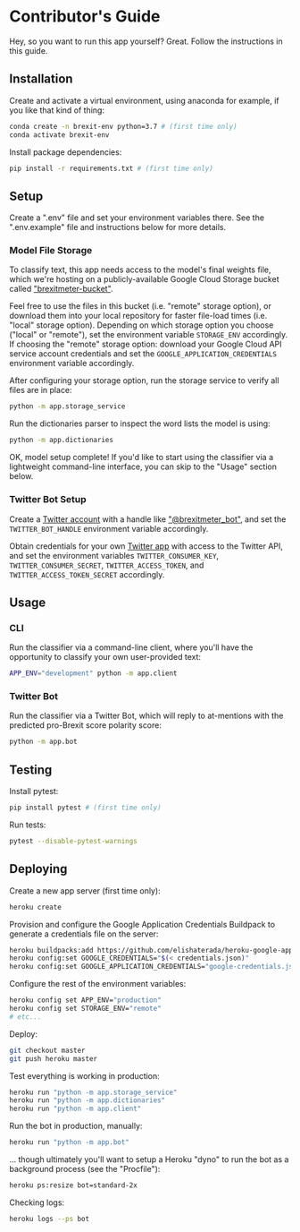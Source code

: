 # Contributor's Guide

Hey, so you want to run this app yourself? Great. Follow the instructions in this guide.

## Installation

Create and activate a virtual environment, using anaconda for example, if you like that kind of thing:

```sh
conda create -n brexit-env python=3.7 # (first time only)
conda activate brexit-env
```

Install package dependencies:

```sh
pip install -r requirements.txt # (first time only)
```

## Setup

Create a ".env" file and set your environment variables there. See the ".env.example" file and instructions below for more details.

### Model File Storage

To classify text, this app needs access to the model's final weights file, which we're hosting on a publicly-available Google Cloud Storage bucket called ["brexitmeter-bucket"](https://console.cloud.google.com/storage/browser/brexitmeter-bucket/).

Feel free to use the files in this bucket (i.e. "remote" storage option), or download them into your local repository for faster file-load times (i.e. "local" storage option). Depending on which storage option you choose ("local" or "remote"), set the environment variable `STORAGE_ENV` accordingly. If choosing the "remote" storage option: download your Google Cloud API service account credentials and set the `GOOGLE_APPLICATION_CREDENTIALS` environment variable accordingly.

After configuring your storage option, run the storage service to verify all files are in place:

```sh
python -m app.storage_service
```

Run the dictionaries parser to inspect the word lists the model is using:

```sh
python -m app.dictionaries
```

OK, model setup complete! If you'd like to start using the classifier via a lightweight command-line interface, you can skip to the "Usage" section below.

### Twitter Bot Setup

Create a [Twitter account](https://twitter.com/) with a handle like ["@brexitmeter_bot"](https://twitter.com/brexitmeter_bot), and set the `TWITTER_BOT_HANDLE` environment variable accordingly.

Obtain credentials for your own [Twitter app](https://developer.twitter.com/) with access to the Twitter API, and set the environment variables `TWITTER_CONSUMER_KEY`, `TWITTER_CONSUMER_SECRET`, `TWITTER_ACCESS_TOKEN`, and `TWITTER_ACCESS_TOKEN_SECRET` accordingly.

## Usage

### CLI

Run the classifier via a command-line client, where you'll have the opportunity to classify your own user-provided text:

```sh
APP_ENV="development" python -m app.client
```

### Twitter Bot

Run the classifier via a Twitter Bot, which will reply to at-mentions with the predicted pro-Brexit score polarity score:

```sh
python -m app.bot
```

## Testing

Install pytest:

```sh
pip install pytest # (first time only)
```

Run tests:

```sh
pytest --disable-pytest-warnings
```

## Deploying

Create a new app server (first time only):

```sh
heroku create
```

Provision and configure the Google Application Credentials Buildpack to generate a credentials file on the server:

```sh
heroku buildpacks:add https://github.com/elishaterada/heroku-google-application-credentials-buildpack
heroku config:set GOOGLE_CREDENTIALS="$(< credentials.json)"
heroku config:set GOOGLE_APPLICATION_CREDENTIALS="google-credentials.json"
```

Configure the rest of the environment variables:

```sh
heroku config set APP_ENV="production"
heroku config set STORAGE_ENV="remote"
# etc...
```

Deploy:

```sh
git checkout master
git push heroku master
```

Test everything is working in production:

```sh
heroku run "python -m app.storage_service"
heroku run "python -m app.dictionaries"
heroku run "python -m app.client"
```

Run the bot in production, manually:

```sh
heroku run "python -m app.bot"
```

... though ultimately you'll want to setup a Heroku "dyno" to run the bot as a background process (see the "Procfile"):

```sh
heroku ps:resize bot=standard-2x
```

Checking logs:

```sh
heroku logs --ps bot
```
